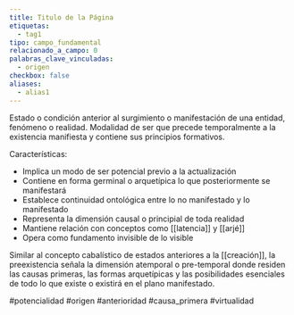```yaml
---
title: Titulo de la Página
etiquetas:
  - tag1
tipo: campo_fundamental
relacionado_a_campo: 0
palabras_clave_vinculadas:
  - origen
checkbox: false
aliases:
  - alias1
---
```


Estado o condición anterior al surgimiento o manifestación de una entidad, fenómeno o realidad. Modalidad de ser que precede temporalmente a la existencia manifiesta y contiene sus principios formativos.

Características:
- Implica un modo de ser potencial previo a la actualización
- Contiene en forma germinal o arquetípica lo que posteriormente se manifestará
- Establece continuidad ontológica entre lo no manifestado y lo manifestado
- Representa la dimensión causal o principial de toda realidad
- Mantiene relación con conceptos como [[latencia]] y [[arjé]]
- Opera como fundamento invisible de lo visible

Similar al concepto cabalístico de estados anteriores a la [[creación]], la preexistencia señala la dimensión atemporal o pre-temporal donde residen las causas primeras, las formas arquetípicas y las posibilidades esenciales de todo lo que existe o existirá en el plano manifestado.

#potencialidad #origen #anterioridad #causa_primera #virtualidad
